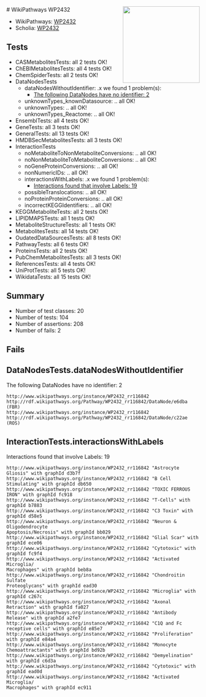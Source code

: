 <img style="float: right; width: 200px" src="https://upload.wikimedia.org/wikipedia/commons/thumb/8/83/Wplogo_with_text_500.png/640px-Wplogo_with_text_500.png" />
# WikiPathways WP2432

* WikiPathways: [WP2432](https://new.wikipathways.org/pathways/WP2432)
* Scholia: [WP2432](https://scholia.toolforge.org/wikipathways/WP2432)
## Tests
* CASMetabolitesTests: all 2 tests OK!
* ChEBIMetabolitesTests: all 4 tests OK!
* ChemSpiderTests: all 2 tests OK!
* DataNodesTests
    * dataNodesWithoutIdentifier: .x we found 1 problem(s):
        * [The following DataNodes have no identifier: 2](#d2d32fa1)
    * unknownTypes_knownDatasource: .. all OK!
    * unknownTypes: .. all OK!
    * unknownTypes_Reactome: .. all OK!
* EnsemblTests: all 4 tests OK!
* GeneTests: all 3 tests OK!
* GeneralTests: all 13 tests OK!
* HMDBSecMetabolitesTests: all 3 tests OK!
* InteractionTests
    * noMetaboliteToNonMetaboliteConversions: .. all OK!
    * noNonMetaboliteToMetaboliteConversions: .. all OK!
    * noGeneProteinConversions: .. all OK!
    * nonNumericIDs: .. all OK!
    * interactionsWithLabels: .x we found 1 problem(s):
        * [Interactions found that involve Labels: 19](#fe97a8c1)
    * possibleTranslocations: .. all OK!
    * noProteinProteinConversions: .. all OK!
    * incorrectKEGGIdentifiers: .. all OK!
* KEGGMetaboliteTests: all 2 tests OK!
* LIPIDMAPSTests: all 1 tests OK!
* MetaboliteStructureTests: all 1 tests OK!
* MetabolitesTests: all 14 tests OK!
* OudatedDataSourcesTests: all 8 tests OK!
* PathwayTests: all 6 tests OK!
* ProteinsTests: all 2 tests OK!
* PubChemMetabolitesTests: all 3 tests OK!
* ReferencesTests: all 4 tests OK!
* UniProtTests: all 5 tests OK!
* WikidataTests: all 15 tests OK!


## Summary

* Number of test classes: 20
* Number of tests: 104
* Number of assertions: 208
* Number of fails: 2

## Fails

<a name="d2d32fa1" />

## DataNodesTests.dataNodesWithoutIdentifier

The following DataNodes have no identifier: 2
```
http://www.wikipathways.org/instance/WP2432_rr116842 http://rdf.wikipathways.org/Pathway/WP2432_rr116842/DataNode/e6dba (FBR)
http://www.wikipathways.org/instance/WP2432_rr116842 http://rdf.wikipathways.org/Pathway/WP2432_rr116842/DataNode/c22ae (ROS)
```

<a name="fe97a8c1" />

## InteractionTests.interactionsWithLabels

Interactions found that involve Labels: 19
```
http://www.wikipathways.org/instance/WP2432_rr116842 "Astrocyte Gliosis" with graphId d3b7f
http://www.wikipathways.org/instance/WP2432_rr116842 "B Cell Stimulating" with graphId db650
http://www.wikipathways.org/instance/WP2432_rr116842 "TOXIC FERROUS
IRON" with graphId fc918
http://www.wikipathways.org/instance/WP2432_rr116842 "T-Cells" with graphId b7883
http://www.wikipathways.org/instance/WP2432_rr116842 "C3 Toxin" with graphId d58e5
http://www.wikipathways.org/instance/WP2432_rr116842 "Neuron & 
Oligodendrocyte
Apoptosis/Necrosis" with graphId bb029
http://www.wikipathways.org/instance/WP2432_rr116842 "Glial Scar" with graphId ece06
http://www.wikipathways.org/instance/WP2432_rr116842 "Cytotoxic" with graphId fc9f4
http://www.wikipathways.org/instance/WP2432_rr116842 "Activated Microglia/
Macrophages" with graphId beb8a
http://www.wikipathways.org/instance/WP2432_rr116842 "Chondroitin Sulfate 
Proteoglycans" with graphId ead30
http://www.wikipathways.org/instance/WP2432_rr116842 "Microglia" with graphId c267c
http://www.wikipathways.org/instance/WP2432_rr116842 "Axonal Retraction" with graphId fa027
http://www.wikipathways.org/instance/WP2432_rr116842 "Antibody Release" with graphId a2fe7
http://www.wikipathways.org/instance/WP2432_rr116842 "C1Q and Fc receptive cells" with graphId e85e7
http://www.wikipathways.org/instance/WP2432_rr116842 "Proliferation" with graphId e84a4
http://www.wikipathways.org/instance/WP2432_rr116842 "Monocyte Chemoattractants" with graphId bd92b
http://www.wikipathways.org/instance/WP2432_rr116842 "Demyelination" with graphId c6d3a
http://www.wikipathways.org/instance/WP2432_rr116842 "Cytotoxic" with graphId ead0d
http://www.wikipathways.org/instance/WP2432_rr116842 "Activated Microglia/
Macrophages" with graphId ec911
```


